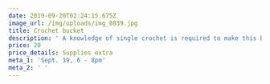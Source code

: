 ```yaml
---
date: 2019-09-20T02:24:15.675Z
image_url: /img/uploads/img_8839.jpg
title: Crochet bucket
description: ' A knowledge of single crochet is required to make this bucket. . It can hold everything from yarn to  baby items.  What a great gift!  '
price: 20
price_details: Supplies extra
meta_1: 'Sept. 19, 6 - 8pm'
meta_2: ' '
---
```


